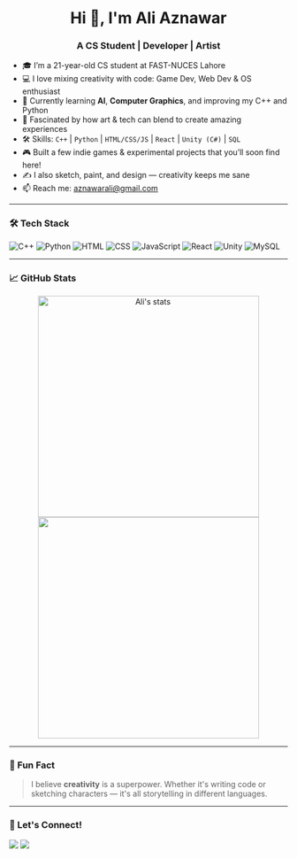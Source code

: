 <h1 align="center">Hi 👋, I'm Ali Aznawar</h1>
<h3 align="center">A CS Student | Developer | Artist</h3>

- 🎓 I’m a 21-year-old CS student at FAST-NUCES Lahore
- 💻 I love mixing creativity with code: Game Dev, Web Dev & OS enthusiast
- 🌱 Currently learning **AI**, **Computer Graphics**, and improving my C++ and Python
- 🧠 Fascinated by how art & tech can blend to create amazing experiences
- 🛠️ Skills: `C++` | `Python` | `HTML/CSS/JS` | `React` | `Unity (C#)` | `SQL`
- 🎮 Built a few indie games & experimental projects that you’ll soon find here!
- ✍️ I also sketch, paint, and design — creativity keeps me sane
- 📫 Reach me: [aznawarali@gmail.com](mailto:aliaznawarofficial@gmail.com)

---

### 🛠️ Tech Stack
![C++](https://img.shields.io/badge/-C++-00599C?style=flat-square&logo=cplusplus)
![Python](https://img.shields.io/badge/-Python-3776AB?style=flat-square&logo=python)
![HTML](https://img.shields.io/badge/-HTML5-E34F26?style=flat-square&logo=html5)
![CSS](https://img.shields.io/badge/-CSS3-1572B6?style=flat-square&logo=css3)
![JavaScript](https://img.shields.io/badge/-JavaScript-F7DF1E?style=flat-square&logo=javascript)
![React](https://img.shields.io/badge/-React-61DAFB?style=flat-square&logo=react)
![Unity](https://img.shields.io/badge/-Unity-000000?style=flat-square&logo=unity)
![MySQL](https://img.shields.io/badge/-MySQL-4479A1?style=flat-square&logo=mysql)

---

### 📈 GitHub Stats
<p align="center">
  <img src="https://github-readme-stats.vercel.app/api?username=Ali-Aznawar&show_icons=true&theme=radical" alt="Ali's stats" width="400"/>
  <img src="https://github-readme-streak-stats.herokuapp.com?user=Ali-Aznawar&theme=radical" width="400"/>
</p>

---

### 🎨 Fun Fact
> I believe **creativity** is a superpower. Whether it's writing code or sketching characters — it's all storytelling in different languages.

---

### 📌 Let's Connect!
<p>
  <a href="https://linkedin.com/in/ali-aznawar-002868267" target="_blank"><img src="https://img.shields.io/badge/-LinkedIn-blue?logo=linkedin&style=flat-square"></a>
  <a href="mailto:aliaznawarofficial@gmail.com"><img src="https://img.shields.io/badge/-Gmail-red?logo=gmail&style=flat-square"></a>
</p>
